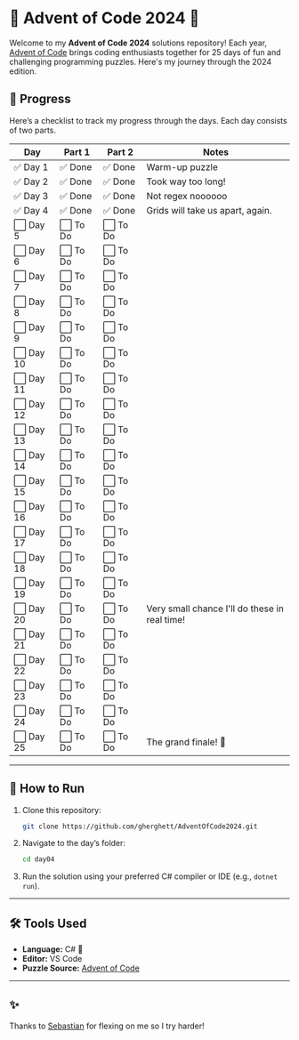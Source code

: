 # 🎄 Advent of Code 2024 🎄

Welcome to my **Advent of Code 2024** solutions repository! Each year, [Advent of Code](https://adventofcode.com/) brings coding enthusiasts together for 25 days of fun and challenging programming puzzles. Here's my journey through the 2024 edition.

## 📆 Progress

Here’s a checklist to track my progress through the days. Each day consists of two parts. 

| Day | Part 1 | Part 2 | Notes |
|-----|--------|--------|-------|
| ✅ Day 1  | ✅ Done | ✅ Done | Warm-up puzzle |
| ✅ Day 2  | ✅ Done | ✅ Done | Took way too long! |
| ✅ Day 3  | ✅ Done | ✅ Done | Not regex noooooo |
| ✅ Day 4  | ✅ Done | ✅ Done | Grids will take us apart, again. |
| ⬜ Day 5  | ⬜ To Do | ⬜ To Do | |
| ⬜ Day 6  | ⬜ To Do | ⬜ To Do | |
| ⬜ Day 7  | ⬜ To Do | ⬜ To Do | |
| ⬜ Day 8  | ⬜ To Do | ⬜ To Do | |
| ⬜ Day 9  | ⬜ To Do | ⬜ To Do | |
| ⬜ Day 10 | ⬜ To Do | ⬜ To Do | |
| ⬜ Day 11 | ⬜ To Do | ⬜ To Do | |
| ⬜ Day 12 | ⬜ To Do | ⬜ To Do | |
| ⬜ Day 13 | ⬜ To Do | ⬜ To Do | |
| ⬜ Day 14 | ⬜ To Do | ⬜ To Do | |
| ⬜ Day 15 | ⬜ To Do | ⬜ To Do | |
| ⬜ Day 16 | ⬜ To Do | ⬜ To Do | |
| ⬜ Day 17 | ⬜ To Do | ⬜ To Do | |
| ⬜ Day 18 | ⬜ To Do | ⬜ To Do | |
| ⬜ Day 19 | ⬜ To Do | ⬜ To Do | |
| ⬜ Day 20 | ⬜ To Do | ⬜ To Do | Very small chance I'll do these in real time!|
| ⬜ Day 21 | ⬜ To Do | ⬜ To Do | |
| ⬜ Day 22 | ⬜ To Do | ⬜ To Do | |
| ⬜ Day 23 | ⬜ To Do | ⬜ To Do | |
| ⬜ Day 24 | ⬜ To Do | ⬜ To Do | |
| ⬜ Day 25 | ⬜ To Do | ⬜ To Do | The grand finale! 🎉 |

---

## 🚀 How to Run

1. Clone this repository:
   ```bash
   git clone https://github.com/gherghett/AdventOfCode2024.git
   ```
2. Navigate to the day’s folder:
   ```bash
   cd day04
   ```
3. Run the solution using your preferred C# compiler or IDE (e.g., `dotnet run`).

---

## 🛠 Tools Used

- **Language:** C# 🖤
- **Editor:**  VS Code
- **Puzzle Source:** [Advent of Code](https://adventofcode.com/2024)

---

## ✨ 

Thanks to [Sebastian](https://github.com/sebastians-codes/) for flexing on me so I try harder! 

